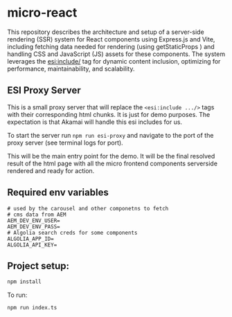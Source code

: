 # micro-react

This repository describes the architecture and setup of a server-side rendering (SSR) system for React components using Express.js and Vite, including fetching data needed for rendering (using getStaticProps ) and handling CSS and JavaScript (JS) assets for these components. The system leverages the <esi:include/> tag for dynamic content inclusion, optimizing for performance, maintainability, and scalability.

## ESI Proxy Server

This is a small proxy server that will replace the `<esi:include .../>` tags with
their corresponding html chunks. It is just for demo purposes. The expectation is
that Akamai will handle this esi includes for us.

To start the server run `npm run esi-proxy` and navigate to the port of the proxy
server (see terminal logs for port).

This will be the main entry point for the demo. It will be the final resolved
result of the html page with all the micro frontend components serverside rendered
and ready for action.

## Required env variables

```
# used by the carousel and other componetns to fetch
# cms data from AEM
AEM_DEV_ENV_USER=
AEM_DEV_ENV_PASS=
# Algolia search creds for some components
ALGOLIA_APP_ID=
ALGOLIA_API_KEY=
```

## Project setup:

```bash
npm install
```

To run:

```bash
npm run index.ts
```
